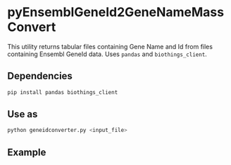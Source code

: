 # pyEnsemblGeneId2GeneNameMassConvert

This utility returns tabular files containing Gene Name and Id from files containing Ensembl GeneId data. 
Uses `pandas` and `biothings_client`.

## Dependencies
```bash
pip install pandas biothings_client
```

## Use as 

```bash
python geneidconverter.py <input_file>
```

## Example


